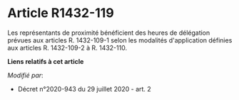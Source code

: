 # Article R1432-119

Les représentants de proximité bénéficient des heures de délégation prévues aux articles R. 1432-109-1 selon les modalités
d'application définies aux articles R. 1432-109-2 à R. 1432-110.

**Liens relatifs à cet article**

_Modifié par_:

  - Décret n°2020-943 du 29 juillet 2020 - art. 2
